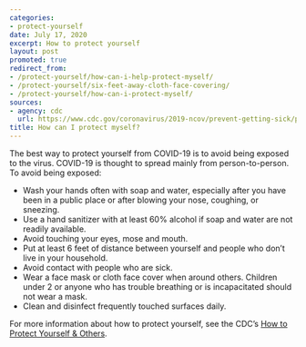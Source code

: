 ```yaml
---
categories:
- protect-yourself
date: July 17, 2020
excerpt: How to protect yourself
layout: post
promoted: true
redirect_from:
- /protect-yourself/how-can-i-help-protect-myself/
- /protect-yourself/six-feet-away-cloth-face-covering/
- /protect-yourself/how-can-i-protect-myself/
sources:
- agency: cdc
  url: https://www.cdc.gov/coronavirus/2019-ncov/prevent-getting-sick/prevention.html
title: How can I protect myself?
---
```


The best way to protect yourself from COVID-19 is to avoid being exposed to the virus. COVID-19 is thought to spread mainly from person-to-person. To avoid being exposed:

- Wash your hands often with soap and water, especially after you have been in a public place or after blowing your nose, coughing, or sneezing.
- Use a hand sanitizer with at least 60% alcohol if soap and water are not readily available.
- Avoid touching your eyes, mose and mouth.
- Put at least 6 feet of distance between yourself and people who don’t live in your household.
- Avoid contact with people who are sick.
- Wear a face mask or cloth face cover when around others. Children under 2 or anyone who has trouble breathing or is incapacitated should not wear a mask.
- Clean and disinfect frequently touched surfaces daily.

For more information about how to protect yourself, see the CDC’s [How to Protect Yourself & Others](https://www.cdc.gov/coronavirus/2019-ncov/prevent-getting-sick/prevention.html).